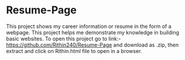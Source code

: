 # Resume-Page
This project shows my career information or resume in the form of a webpage.
This project helps me demonstrate my knowledge in building basic websites.
To open this project go to link:- https://github.com/Rithin240/Resume-Page and download as .zip, then extract  and click on Rithin.html file to open in a browser.
